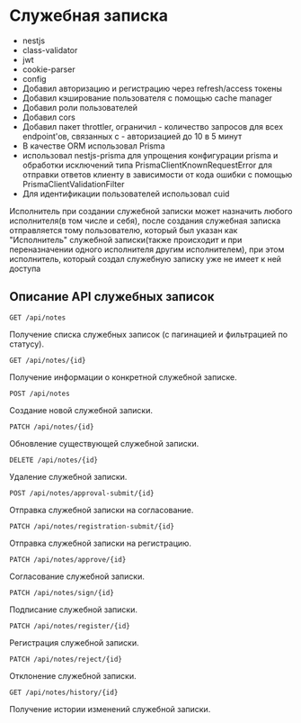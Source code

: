 # Служебная записка
- nestjs
- class-validator
- jwt
- cookie-parser
- config
- Добавил авторизацию и регистрацию через refresh/access токены
- Добавил кэширование пользователя с помощью cache manager
- Добавил роли пользователей
- Добавил cors
- Добавил пакет throttler, ограничил - количество запросов для всех endpoint'ов, связанных с - авторизацией до 10 в 5 минут
- В качестве ORM использовал Prisma
- использовал nestjs-prisma для упрощения конфигурации prisma и обработки исключений типа PrismaClientKnownRequestError для отправки ответов клиенту в зависимости от кода ошибки с помощью PrismaClientValidationFilter
- Для идентификации пользователей использовал cuid

Исполнитель при создании служебной записки может назначить любого исполнителя(в том числе и себя), после создания служебная записка отправляется тому пользователю, который был указан как "Исполнитель" служебной записки(также происходит и при переназначении одного исполнителя другим исполнителем), при этом исполнитель, который создал служебную записку уже не имеет к ней доступа


## Описание API служебных записок
```
GET /api/notes
```
Получение списка служебных записок (с пагинацией и фильтрацией по статусу).

```
GET /api/notes/{id}
```
Получение информации о конкретной служебной записке.

```
POST /api/notes
```
Создание новой служебной записки.

```
PATCH /api/notes/{id}
```
Обновление существующей служебной записки.

```
DELETE /api/notes/{id}
```
Удаление служебной записки.

```
POST /api/notes/approval-submit/{id}
```
Отправка служебной записки на согласование.

```
PATCH /api/notes/registration-submit/{id}
```
Отправка служебной записки на регистрацию.

```
PATCH /api/notes/approve/{id}
```
Согласование служебной записки.

```
PATCH /api/notes/sign/{id}
```
Подписание служебной записки.

```
PATCH /api/notes/register/{id}
```
Регистрация служебной записки.

```
PATCH /api/notes/reject/{id}
```
Отклонение служебной записки.

```
GET /api/notes/history/{id}
```
Получение истории изменений служебной записки.
